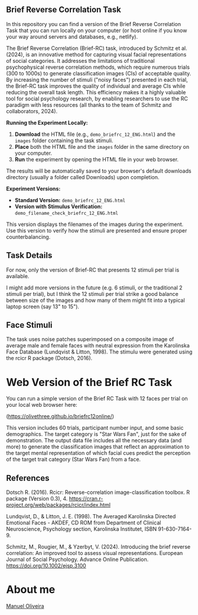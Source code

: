 ## Brief Reverse Correlation Task

In this repository you can find a version of the Brief Reverse Correlation Task that you can run locally on your computer (or host online if you know your way around servers and databases, e.g., netlify).

The Brief Reverse Correlation (Brief-RC) task, introduced by Schmitz et al. (2024), is an innovative method for capturing visual facial representations of social categories. It addresses the limitations of traditional psychophysical reverse correlation methods, which require numerous trials (300 to 1000s) to generate classification images (CIs) of acceptable quality. By increasing the number of stimuli ("noisy faces") presented in each trial, the Brief-RC task improves the quality of individual and average CIs while reducing the overall task length. This efficiency makes it a highly valuable tool for social psychology research, by enabling researchers to use the RC paradigm with less resources (all thanks to the team of Schmitz and collaborators, 2024).

**Running the Experiment Locally:**

1.  **Download** the HTML file (e.g., `demo_briefrc_12_ENG.html`) and the `images` folder containing the task stimuli.
2.  **Place** both the HTML file and the `images` folder in the same directory on your computer.
3.  **Run** the experiment by opening the HTML file in your web browser.

The results will be automatically saved to your browser's default downloads directory (usually a folder called Downloads) upon completion.

**Experiment Versions:**

-   **Standard Version:** `demo_briefrc_12_ENG.html`
-   **Version with Stimulus Verification:** `demo_filename_check_briefrc_12_ENG.html`

This version displays the filenames of the images during the experiment. Use this version to verify how the stimuli are presented and ensure proper counterbalancing.

## Task Details

For now, only the version of Brief-RC that presents 12 stimuli per trial is available.

I might add more versions in the future (e.g. 6 stimuli, or the traditional 2 stimuli per trial), but I think the 12 stimuli per trial strike a good balance between size of the images and how many of them might fit into a typical laptop screen (say 13" to 15").

## Face Stimuli

The task uses noise patches superimposed on a composite image of average male and female faces with neutral expression from the Karolinska Face Database (Lundqvist & Litton, 1998). The stimulu were generated using the rcicr R package (Dotsch, 2016).

# Web Version of the Brief RC Task

You can run a simple version of the Brief RC Task with 12 faces per trial on your local web browser here: 

(https://olivethree.github.io/briefrc12online/)

This version includes 60 trials, participant number input, and some basic demographics. The target category is "Star Wars Fan", just for the sake of demonstration.
The output data file includes all the necessary data (and more) to generate the classification images that reflect an approximation to the target mental representation of which facial cues predict the perception of the target trait category (Star Wars Fan) from a face.

## References

Dotsch R. (2016). Rcicr: Reverse-correlation image-classification toolbox. R package (Version 0.3), 4. <https://cran.r-project.org/web/packages/rcicr/index.html>

Lundqvist, D., & Litton, J. E. (1998). The Averaged Karolinska Directed Emotional Faces - AKDEF, CD ROM from Department of Clinical Neuroscience, Psychology section, Karolinska Institutet, ISBN 91-630-7164-9.

Schmitz, M., Rougier, M., & Yzerbyt, V. (2024). Introducing the brief reverse correlation: An improved tool to assess visual representations. European Journal of Social Psychology. Advance Online Publication. <https://doi.org/10.1002/ejsp.3100>

# About me

[Manuel Oliveira](https://manueloliveira.nl/)
